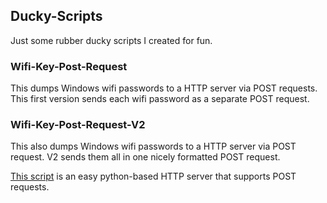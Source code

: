 ## Ducky-Scripts

Just some rubber ducky scripts I created for fun.


### Wifi-Key-Post-Request
This dumps Windows wifi passwords to a HTTP server via POST requests. This first version sends each wifi password as a separate POST request.

### Wifi-Key-Post-Request-V2
This also dumps Windows wifi passwords to a HTTP server via POST request. V2 sends them all in one nicely formatted POST request.

[This script](https://gist.github.com/mdonkers/63e115cc0c79b4f6b8b3a6b797e485c7) is an easy python-based HTTP server that supports POST requests.


